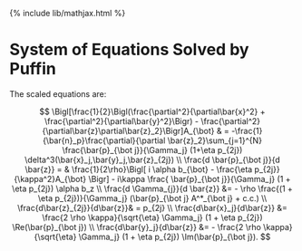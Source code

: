 {% include lib/mathjax.html %}

# System of Equations Solved by Puffin

The scaled equations are:

$$
\Bigl[\frac{1}{2}\Bigl(\frac{\partial^2}{\partial\bar{x}^2} + \frac{\partial^2}{\partial\bar{y}^2}\Bigr) -  \frac{\partial^2}{\partial\bar{z}\partial\bar{z}_2}\Bigr]A_{\bot}  & = -\frac{1}{\bar{n}_p}\frac{\partial}{\partial \bar{z}_2}\sum_{j=1}^{N} \frac{\bar{p}_{\bot j}}{\Gamma_j} (1+\eta p_{2j})     \delta^3(\bar{x}_j,\bar{y}_j,\bar{z}_{2j})  \\
\frac{d \bar{p}_{\bot j}}{d \bar{z}} = & \frac{1}{2\rho}\Bigl[ i \alpha b_{\bot} - \frac{\eta p_{2j}}{\kappa^2}A_{\bot} \Bigr] - i\kappa \frac{ \bar{p}_{\bot j}}{\Gamma_j} (1 + \eta p_{2j})  \alpha b_z \\
\frac{d \Gamma_{j}}{d \bar{z}} &= - \rho \frac{(1 + \eta p_{2j})}{\Gamma_j} (\bar{p}_{\bot j} A^*_{\bot j} + c.c.)  \\
\frac{d\bar{z}_{2j}}{d\bar{z}}& = p_{2j} \\
\frac{d\bar{x}_j}{d\bar{z}} &=  \frac{2 \rho \kappa}{\sqrt{\eta} \Gamma_j} (1 + \eta p_{2j}) \Re(\bar{p}_{\bot j}) \\
\frac{d\bar{y}_j}{d\bar{z}} &= - \frac{2 \rho \kappa}{\sqrt{\eta} \Gamma_j}  (1 + \eta p_{2j}) \Im(\bar{p}_{\bot j}).
$$

